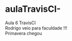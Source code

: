 # aulaTravisCI-</br>
Aula 6 TravisCI</br>
Rodrigo veio para faculdade !!! </br>
Primavera chegou </br>

